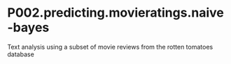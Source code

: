 # P002.predicting.movieratings.naive-bayes
Text analysis using a subset of movie reviews from the rotten tomatoes database
